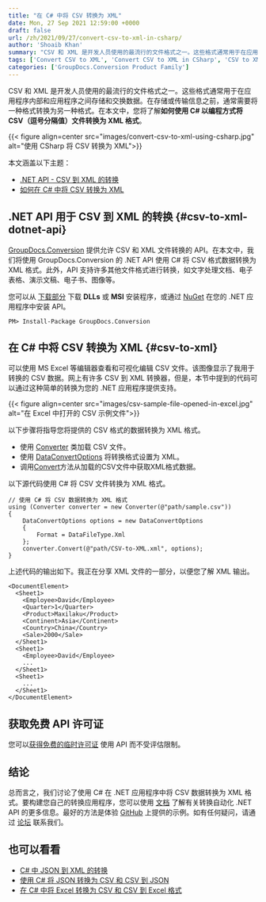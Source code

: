 ```yaml
---
title: "在 C# 中将 CSV 转换为 XML"
date: Mon, 27 Sep 2021 12:59:00 +0000
draft: false
url: /zh/2021/09/27/convert-csv-to-xml-in-csharp/
author: 'Shoaib Khan'
summary: "CSV 和 XML 是开发人员使用的最流行的文件格式之一。这些格式通常用于在应用程序内部和应用程序之间存储和交换数据。在存储或传输信息之前，通常需要将一种格式转换为另一种格式。在本文中，您将了解**如何使用 C# 以编程方式将 CSV（逗号分隔值）文件转换为 XML 格式**。"
tags: ['Convert CSV to XML', 'Convert CSV to XML in CSharp', 'CSV to XML', 'CSV to XML in CSharp']
categories: ['GroupDocs.Conversion Product Family']
---
```


CSV 和 XML 是开发人员使用的最流行的文件格式之一。这些格式通常用于在应用程序内部和应用程序之间存储和交换数据。在存储或传输信息之前，通常需要将一种格式转换为另一种格式。在本文中，您将了解**如何使用 C# 以编程方式将 CSV（逗号分隔值）文件转换为 XML 格式**。



{{< figure align=center src="images/convert-csv-to-xml-using-csharp.jpg" alt="使用 CSharp 将 CSV 转换为 XML">}}


本文涵盖以下主题：

* [.NET API - CSV 到 XML 的转换][1]
* [如何在 C# 中将 CSV 转换为 XML][2]

## .NET API 用于 CSV 到 XML 的转换 {#csv-to-xml-dotnet-api}

[GroupDocs.Conversion][3] 提供允许 CSV 和 XML 文件转换的 API。在本文中，我们将使用 GroupDocs.Conversion 的 .NET API 使用 C# 将 CSV 格式数据转换为 XML 格式。此外，API 支持许多其他文件格式进行转换，如文字处理文档、电子表格、演示文稿、电子书、图像等。

您可以从 [下载部分][4] 下载 **DLLs** 或 **MSI** 安装程序，或通过 [NuGet][5] 在您的 .NET 应用程序中安装 API。

```
PM> Install-Package GroupDocs.Conversion
```

## 在 C# 中将 CSV 转换为 XML {#csv-to-xml}

可以使用 MS Excel 等编辑器查看和可视化编辑 CSV 文件。该图像显示了我用于转换的 CSV 数据。网上有许多 CSV 到 XML 转换器，但是，本节中提到的代码可以通过这种简单的转换为您的 .NET 应用程序提供支持。



{{< figure align=center src="images/csv-sample-file-opened-in-excel.jpg" alt="在 Excel 中打开的 CSV 示例文件">}}


以下步骤将指导您将提供的 CSV 格式的数据转换为 XML 格式。

* 使用 [Converter][6] 类加载 CSV 文件。
* 使用 [DataConvertOptions][7] 将转换格式设置为 XML。
* 调用[Convert][8]方法从加载的CSV文件中获取XML格式数据。

以下源代码使用 C# 将 CSV 文件转换为 XML 格式。

```
// 使用 C# 将 CSV 数据转换为 XML 格式
using (Converter converter = new Converter(@"path/sample.csv"))
{
    DataConvertOptions options = new DataConvertOptions
    {
        Format = DataFileType.Xml
    };
    converter.Convert(@"path/CSV-to-XML.xml", options);
}
```

上述代码的输出如下。我正在分享 XML 文件的一部分，以便您了解 XML 输出。

```
<DocumentElement>
  <Sheet1>
    <Employee>David</Employee>
    <Quarter>1</Quarter>
    <Product>Maxilaku</Product>
    <Continent>Asia</Continent>
    <Country>China</Country>
    <Sale>2000</Sale>
  </Sheet1>
  <Sheet1>
    <Employee>David</Employee>
    ...
  </Sheet1>
  <Sheet1>
    ...
  </Sheet1>
</DocumentElement>
```

## 获取免费 API 许可证

您可以[获得免费的临时许可证][9] 使用 API 而不受评估限制。

## 结论

总而言之，我们讨论了使用 C# 在 .NET 应用程序中将 CSV 数据转换为 XML 格式。要构建您自己的转换应用程序，您可以使用 [文档][10] 了解有关转换自动化 .NET API 的更多信息。最好的方法是体验 [GitHub][11] 上提供的示例。如有任何疑问，请通过 [论坛][12] 联系我们。

## 也可以看看

* [C# 中 JSON 到 XML 的转换][13]
* [使用 C# 将 JSON 转换为 CSV 和 CSV 到 JSON][14]
* [在 C# 中将 Excel 转换为 CSV 和 CSV 到 Excel 格式][15]







[1]: #csv-to-xml-dotnet-api
[2]: #csv-to-xml
[3]: https://products.groupdocs.com/conversion/
[4]: https://downloads.groupdocs.com/conversion
[5]: https://www.nuget.org/packages/groupdocs.conversion
[6]: https://apireference.groupdocs.com/conversion/net/groupdocs.conversion/converter
[7]: https://apireference.groupdocs.com/conversion/net/groupdocs.conversion.options.convert/dataconvertoptions
[8]: https://apireference.groupdocs.com/conversion/net/groupdocs.conversion/converter/methods/convert/index
[9]: https://purchase.groupdocs.com/temporary-license
[10]: https://docs.groupdocs.com/conversion/net/
[11]: https://github.com/groupdocs-conversion
[12]: https://forum.groupdocs.com/
[13]: https://blog.groupdocs.com/2021/09/11/convert-json-to-xml-in-csharp/
[14]: https://blog.groupdocs.com/2021/06/18/convert-json-and-csv-in-csharp/
[15]: https://blog.groupdocs.com/2021/08/18/convert-excel-xls-xlsx-and-csv-in-csharp/


